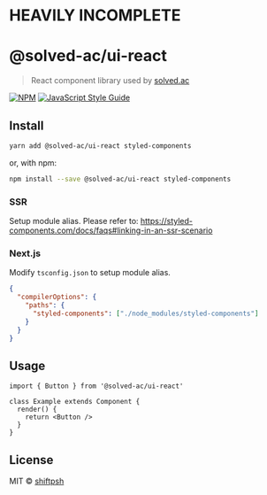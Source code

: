 # HEAVILY INCOMPLETE

# @solved-ac/ui-react

> React component library used by [solved.ac](https://solved.ac)

[![NPM](https://img.shields.io/npm/v/@solved-ac/ui-react.svg)](https://www.npmjs.com/package/@solved-ac/ui-react) [![JavaScript Style Guide](https://img.shields.io/badge/code_style-standard-brightgreen.svg)](https://standardjs.com)

## Install

```bash
yarn add @solved-ac/ui-react styled-components
```

or, with npm:

```bash
npm install --save @solved-ac/ui-react styled-components
```

### SSR

Setup module alias. Please refer to: https://styled-components.com/docs/faqs#linking-in-an-ssr-scenario

### Next.js

Modify `tsconfig.json` to setup module alias.

```json
{
  "compilerOptions": {
    "paths": {
      "styled-components": ["./node_modules/styled-components"]
    }
  }
}
```

## Usage

```tsx
import { Button } from '@solved-ac/ui-react'

class Example extends Component {
  render() {
    return <Button />
  }
}
```

## License

MIT © [shiftpsh](https://github.com/shiftpsh)
